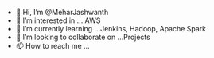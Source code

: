 - 👋 Hi, I’m @MeharJashwanth
- 👀 I’m interested in ... AWS
- 🌱 I’m currently learning ...Jenkins, Hadoop, Apache Spark
- 💞️ I’m looking to collaborate on ...Projects
- 📫 How to reach me ...

<!---
MeharJashwanth/MeharJashwanth is a ✨ special ✨ repository because its `README.md` (this file) appears on your GitHub profile.
You can click the Preview link to take a look at your changes.
--->
